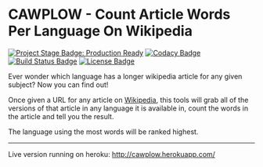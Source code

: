 # CAWPLOW - Count Article Words Per Language On Wikipedia

[![Project Stage Badge: Production Ready]][Project Stage Page]
[![Codacy Badge]][Codacy Page]
[![Build Status Badge]][Project Codeship Page]
[![License Badge]][GPL3+]
<!-- [![Version Badge]][Releases Page]-->


Ever wonder which language has a longer wikipedia article for any given subject? Now you can find out!

Once given a URL for any article on [Wikipedia], this tools will grab all of the versions of that article in any language it is available in, count the words in the article and tell you the result.

The language using the most words will be ranked highest.

---

Live version running on heroku: http://cawplow.herokuapp.com/

[Wikipedia]: http://wikipedia.org/

[Project Codeship Page]: https://www.codeship.io/projects/34202
[Project Stage Page]: http://bl.ocks.org/potherca/a2ae67caa3863a299ba0
[Releases Page]: /releases/
[Codacy Page]: https://www.codacy.com/public/potherca/count-article-words-per-language-on-wikipedia.git
[GPL3+]: LICENSE

[Build Status Badge]: http://img.shields.io/codeship/c4342030-1820-0132-2de1-465b69949973.svg
[Codacy Badge]: https://www.codacy.com/project/badge/49e345aa5e5849259754672d238692d0
[License Badge]: https://img.shields.io/badge/License-GPL3%2B-lightgray.svg
[Project Stage Badge: Production Ready]: http://img.shields.io/badge/Project%20Stage-Production%20Ready-brightgreen.svg
[Version Badge]: http://img.shields.io/github/tag/potherca/count-article-words-per-language-on-wikipedia.svg
